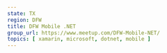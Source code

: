 ```yaml
---
state: TX
region: DFW
title: DFW Mobile .NET
group_url: https://www.meetup.com/DFW-Mobile-NET/
topics: [ xamarin, microsoft, dotnet, mobile ]
---
```

